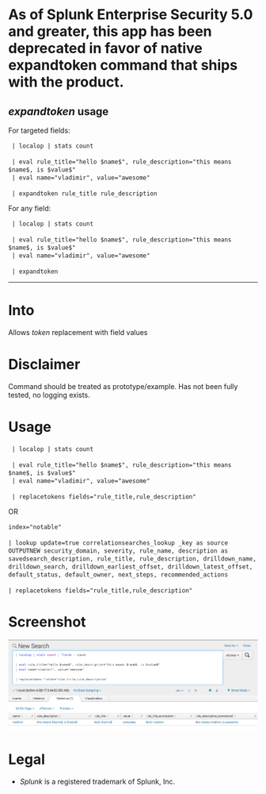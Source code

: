 # As of Splunk Enterprise Security 5.0 and greater, this app has been deprecated in favor of native **expandtoken** command that ships with the product.

## *expandtoken* usage

For targeted fields:
```
 | localop | stats count

 | eval rule_title="hello $name$", rule_description="this means $name$, is $value$"
 | eval name="vladimir", value="awesome"

 | expandtoken rule_title rule_description
```

For any field:
```
 | localop | stats count

 | eval rule_title="hello $name$", rule_description="this means $name$, is $value$"
 | eval name="vladimir", value="awesome"

 | expandtoken
```


---
# Into
Allows $token$ replacement with field values

# Disclaimer
Command should be treated as prototype/example. Has not been fully tested, no logging exists.

# Usage
```
 | localop | stats count

 | eval rule_title="hello $name$", rule_description="this means $name$, is $value$"
 | eval name="vladimir", value="awesome"

 | replacetokens fields="rule_title,rule_description"
```

OR

```
index="notable"

| lookup update=true correlationsearches_lookup _key as source OUTPUTNEW security_domain, severity, rule_name, description as savedsearch_description, rule_title, rule_description, drilldown_name, drilldown_search, drilldown_earliest_offset, drilldown_latest_offset, default_status, default_owner, next_steps, recommended_actions

| replacetokens fields="rule_title,rule_description"
```

# Screenshot
![SA-token_replacement_overview](https://raw.githubusercontent.com/hire-vladimir/SA-token_replacement/master/static/screenshot.png)

# Legal
* *Splunk* is a registered trademark of Splunk, Inc.
